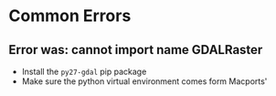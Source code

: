 # Common Errors

## Error was: cannot import name GDALRaster
 * Install the `py27-gdal` pip package
 * Make sure the python virtual environment comes form Macports'